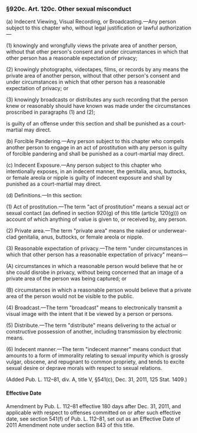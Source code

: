 ### §920c. Art. 120c. Other sexual misconduct ###

(a) Indecent Viewing, Visual Recording, or Broadcasting.—Any person subject to this chapter who, without legal justification or lawful authorization—

(1) knowingly and wrongfully views the private area of another person, without that other person's consent and under circumstances in which that other person has a reasonable expectation of privacy;

(2) knowingly photographs, videotapes, films, or records by any means the private area of another person, without that other person's consent and under circumstances in which that other person has a reasonable expectation of privacy; or

(3) knowingly broadcasts or distributes any such recording that the person knew or reasonably should have known was made under the circumstances proscribed in paragraphs (1) and (2);

is guilty of an offense under this section and shall be punished as a court-martial may direct.

(b) Forcible Pandering.—Any person subject to this chapter who compels another person to engage in an act of prostitution with any person is guilty of forcible pandering and shall be punished as a court-martial may direct.

(c) Indecent Exposure.—Any person subject to this chapter who intentionally exposes, in an indecent manner, the genitalia, anus, buttocks, or female areola or nipple is guilty of indecent exposure and shall by punished as a court-martial may direct.

(d) Definitions.—In this section:

(1) Act of prostitution.—The term "act of prostitution" means a sexual act or sexual contact (as defined in section 920(g) of this title (article 120(g))) on account of which anything of value is given to, or received by, any person.

(2) Private area.—The term "private area" means the naked or underwear-clad genitalia, anus, buttocks, or female areola or nipple.

(3) Reasonable expectation of privacy.—The term "under circumstances in which that other person has a reasonable expectation of privacy" means—

(A) circumstances in which a reasonable person would believe that he or she could disrobe in privacy, without being concerned that an image of a private area of the person was being captured; or

(B) circumstances in which a reasonable person would believe that a private area of the person would not be visible to the public.

(4) Broadcast.—The term "broadcast" means to electronically transmit a visual image with the intent that it be viewed by a person or persons.

(5) Distribute.—The term "distribute" means delivering to the actual or constructive possession of another, including transmission by electronic means.

(6) Indecent manner.—The term "indecent manner" means conduct that amounts to a form of immorality relating to sexual impurity which is grossly vulgar, obscene, and repugnant to common propriety, and tends to excite sexual desire or deprave morals with respect to sexual relations.

(Added Pub. L. 112–81, div. A, title V, §541(c), Dec. 31, 2011, 125 Stat. 1409.)

#### Effective Date ####

Amendment by Pub. L. 112–81 effective 180 days after Dec. 31, 2011, and applicable with respect to offenses committed on or after such effective date, see section 541(f) of Pub. L. 112–81, set out as an Effective Date of 2011 Amendment note under section 843 of this title.